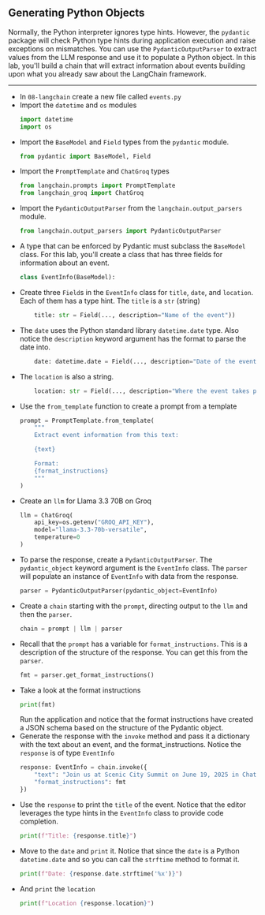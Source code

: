 ## Generating Python Objects

Normally, the Python interpreter ignores type hints.  However, the `pydantic` package will check Python type hints during application execution and raise exceptions on mismatches. You can use the `PydanticOutputParser` to extract values from the LLM response and use it to populate a Python object.  In this lab, you'll build a chain that will extract information about events building upon what you already saw about the LangChain framework.

---

* In `08-langchain` create a new file called `events.py`
* Import the `datetime` and `os` modules
    ```python
    import datetime
    import os
    ```
* Import the `BaseModel` and `Field` types from the `pydantic` module.
    ```python
    from pydantic import BaseModel, Field
    ```
* Import the `PromptTemplate` and `ChatGroq` types
    ```python
    from langchain.prompts import PromptTemplate
    from langchain_groq import ChatGroq
    ```
* Import the `PydanticOutputParser` from the `langchain.output_parsers` module.
    ```python
    from langchain.output_parsers import PydanticOutputParser
    ```
* A type that can be enforced by Pydantic must subclass the `BaseModel` class.  For this lab, you'll create a class that has three fields for information about an event.
    ```python
    class EventInfo(BaseModel):
    ```
* Create three `Field`s in the `EventInfo` class for `title`, `date`, and `location`.  Each of them has a type hint.  The `title` is a `str` (string)
    ```python
        title: str = Field(..., description="Name of the event"))
    ```
* The `date` uses the Python standard library `datetime.date` type.  Also notice the `description` keyword argument has the format to parse the date into.
    ```python
        date: datetime.date = Field(..., description="Date of the event (YYYY-MM-dd)")
    ```
* The `location` is also a string.
    ```python
        location: str = Field(..., description="Where the event takes place")
    ```
* Use the `from_template` function to create a prompt from a template
    ```python
    prompt = PromptTemplate.from_template(
        """
        Extract event information from this text:

        {text}

        Format:
        {format_instructions}
        """
    )
    ```
* Create an `llm` for Llama 3.3 70B on Groq
    ```python
    llm = ChatGroq(
        api_key=os.getenv("GROQ_API_KEY"),
        model="llama-3.3-70b-versatile",
        temperature=0
    )
    ```
* To parse the response, create a `PydanticOutputParser`.  The `pydantic_object` keyword argument is the `EventInfo` class.  The `parser` will populate an instance of `EventInfo` with data from the response.
    ```python
    parser = PydanticOutputParser(pydantic_object=EventInfo)
    ```
* Create a `chain` starting with the `prompt`, directing output to the `llm` and then the `parser`.
    ```python
    chain = prompt | llm | parser
    ```
* Recall that the `prompt` has a variable for `format_instructions`. This is a description of the structure of the response.  You can get this from the `parser`.
    ```python
    fmt = parser.get_format_instructions()
    ```
* Take a look at the format instructions
    ```python
    print(fmt)
    ```
    Run the application and notice that the format instructions have created a JSON schema based on the structure of the Pydantic object.
* Generate the response with the `invoke` method and pass it a dictionary with the text about an event, and the format_instructions.  Notice the `response` is of type `EventInfo`
    ```python
    response: EventInfo = chain.invoke({
        "text": "Join us at Scenic City Summit on June 19, 2025 in Chattanooga, TN for three days of workshops, sessions and a hackathon.",
        "format_instructions": fmt
    })
    ```
* Use the `response` to print the `title` of the event.  Notice that the editor leverages the type hints in the `EventInfo` class to provide code completion.
    ```python
    print(f"Title: {response.title}")
    ```
* Move to the `date` and `print` it.  Notice that since the `date` is a Python `datetime.date` and so you can call the `strftime` method to format it.
    ```python
    print(f"Date: {response.date.strftime('%x')}")
    ```
* And `print` the `location`
    ```python
    print(f"Location {response.location}")
    ```